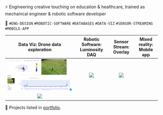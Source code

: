 
<!--
**ThomasCarstens/ThomasCarstens** is a ✨ _special_ ✨ repository because its `README.md` (this file) appears on your GitHub profile.

Here are some ideas to get you started:

- 🔭 I’m currently working on ...
- 🌱 I’m currently learning ...
- 👯 I’m looking to collaborate on ...
- 🤔 I’m looking for help with ...
- 💬 Ask me about ...
- 📫 How to reach me: ...
- 😄 Pronouns: ...
- ⚡ Fun fact: ...
-->
⚡ Engineering creative touching on education & healthcare, trained as mechanical engineer & robotic software developer

🌱 `#ENG-DESIGN` `#ROBOTIC-SOFTWARE` `#DATABASES` `#DATA-VIZ` `#SENSOR-STREAMING` `#MOBILE-APP`

Data Viz: Drone data exploration         |     Robotic Software: Luminosity DAQ       |  Sensor Stream: Overlay    |    Mixed reality: Mobile app
:-------------------------:|:-------------------------:|:-------------------------:|:-------------------------:
![](https://github.com/ThomasCarstens/dash_tutorials/blob/main/LIVE/clearing_data_exploration.png)  |  ![](https://github.com/ThomasCarstens/dash_tutorials/blob/main/LIVE/fieldscan_v01.gif)   |  ![](https://github.com/ThomasCarstens/opencv-prototypes/raw/master/demo/demo_character2hands.gif)
|  ![](https://github.com/Autonomous-Drone-Developers/ar-libraries/blob/fix31_01/assets/carparts.gif)




🔭 Projects listed in [portfolio](https://thomascarstens.github.io).
<!-- [my online portfolio](https://thomascarstens.github.io).  -->

<!--      [![Thomas's github stats](https://github-readme-stats.vercel.app/api?username=ThomasCarstens)](https://github.com/anuraghazra/github-readme-stats) -->

<!-- 💬 Let's talk. Reach out on Linkedin.
[![my Linkedin](https://img.shields.io/badge/LinkedIn-0077B5?style=for-the-badge&logo=linkedin&logoColor=white#center)](https://www.linkedin.com/in/thomas-carstens-31632468/) -->


<!-- BEGIN LATEST DOWNLOAD BUTTON -->
<!--[![Download zip](https://custom-icon-badges.herokuapp.com/badge/-Download-green?style=for-the-badge&logo=download&logoColor=green "Data-viz")](https://github.com/DenverCoder1/readme-download-button-action/archive/1.0.1.zip) -->
<!-- END LATEST DOWNLOAD BUTTON -->
